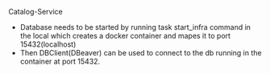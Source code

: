Catalog-Service
* Database needs to be started by running task start_infra command in the local which creates a docker container and mapes it to port 15432(localhost)
* Then DBClient(DBeaver) can be used to connect to the db running in the container at port 15432.
